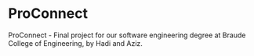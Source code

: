 # ProConnect
ProConnect - Final project for our software engineering degree at Braude College of Engineering, by Hadi and Aziz.
